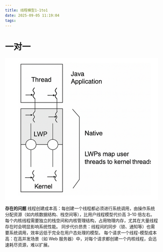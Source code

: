 ```yaml
---
title: 线程模型1-1to1
date: 2025-09-05 11:19:04
tags:
---
```

# 一对一
<img src="https://github.com/RookieCuzz/cuzz-blog/blob/main/source/_posts/images/28.png?raw=true" alt="图" width="1200" />


**存在的问题**
线程创建成本高：每创建一个线程都必须进行系统调用，由操作系统分配资源（如内核数据结构、栈空间等），比用户线程模型代价高 3–10 倍左右。
每个内核线程需要独立的栈空间和内核管理结构，占用物理内存，尤其在大量线程存在时会明显影响系统性能。
同步代价昂贵：线程间的同步（锁、通知等）也需要系统调用，效率远低于完全在用户态处理的模型。
每个请求一个线程-模型成本高：在高并发场景（如 Web 服务器）中，对每个请求都创建一个内核线程，会迅速耗尽资源，难以扩展。